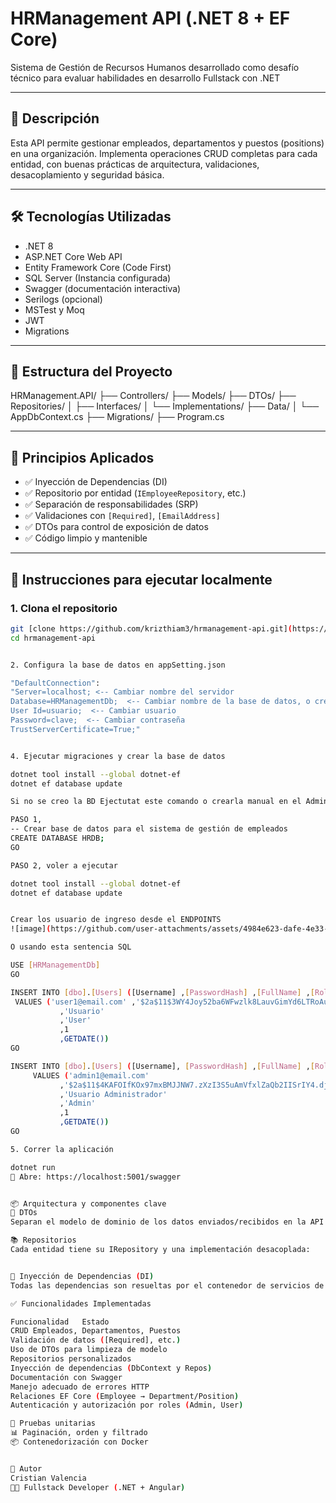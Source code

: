 # HRManagement API (.NET 8 + EF Core)

Sistema de Gestión de Recursos Humanos desarrollado como desafío técnico para evaluar habilidades en desarrollo Fullstack con .NET

---

## 📌 Descripción

Esta API permite gestionar empleados, departamentos y puestos (positions) en una organización. Implementa operaciones CRUD completas para cada entidad, con buenas prácticas de arquitectura, validaciones, desacoplamiento y seguridad básica.

---

## 🛠️ Tecnologías Utilizadas

- .NET 8
- ASP.NET Core Web API
- Entity Framework Core (Code First)
- SQL Server (Instancia configurada)
- Swagger (documentación interactiva)
- Serilogs (opcional)
- MSTest y Moq
- JWT
- Migrations

---

## 🧱 Estructura del Proyecto

HRManagement.API/
├── Controllers/
├── Models/
├── DTOs/
├── Repositories/
│ ├── Interfaces/
│ └── Implementations/
├── Data/
│ └── AppDbContext.cs
├── Migrations/
├── Program.cs



---

## 🧠 Principios Aplicados

- ✅ Inyección de Dependencias (DI)
- ✅ Repositorio por entidad (`IEmployeeRepository`, etc.)
- ✅ Separación de responsabilidades (SRP)
- ✅ Validaciones con `[Required]`, `[EmailAddress]`
- ✅ DTOs para control de exposición de datos
- ✅ Código limpio y mantenible

---

## 🔧 Instrucciones para ejecutar localmente

### 1. Clona el repositorio

```bash
git [clone https://github.com/krizthiam3/hrmanagement-api.git](https://github.com/krizthiam3/HR-Management-API.git)
cd hrmanagement-api


2. Configura la base de datos en appSetting.json

"DefaultConnection": 
"Server=localhost; <-- Cambiar nombre del servidor
Database=HRManagementDb;  <-- Cambiar nombre de la base de datos, o crear una con este mismo nombre
User Id=usuario;  <-- Cambiar usuario
Password=clave;  <-- Cambiar contraseña
TrustServerCertificate=True;"


4. Ejecutar migraciones y crear la base de datos

dotnet tool install --global dotnet-ef
dotnet ef database update

Si no se creo la BD Ejectutat este comando o crearla manual en el Administrador de BD (SOLO LA BASE DE DATOS)

PASO 1,
-- Crear base de datos para el sistema de gestión de empleados
CREATE DATABASE HRDB;
GO

PASO 2, voler a ejecutar

dotnet tool install --global dotnet-ef
dotnet ef database update


Crear los usuario de ingreso desde el ENDPOINTS
![image](https://github.com/user-attachments/assets/4984e623-dafe-4e33-ae51-4524a7b22cbf)

O usando esta sentencia SQL

USE [HRManagementDb]
GO

INSERT INTO [dbo].[Users] ([Username] ,[PasswordHash] ,[FullName] ,[Role] ,[IsActive] ,[CreatedAt])
 VALUES ('user1@email.com' ,'$2a$11$3WY4Joy52ba6WFwzlk8LauvGimYd6LTRoAu70WmrByRSTMiHA9cF.'  -- user123 
           ,'Usuario' 
           ,'User'
           ,1
           ,GETDATE())
GO

INSERT INTO [dbo].[Users] ([Username], [PasswordHash] ,[FullName] ,[Role] ,[IsActive] ,[CreatedAt])
     VALUES ('admin1@email.com'
           ,'$2a$11$4KAFOIfKOx97mxBMJJNW7.zXzI3S5uAmVfxlZaQb2IISrIY4.dj3y'  -- admin123
           ,'Usuario Administrador'
           ,'Admin'
           ,1
           ,GETDATE())
GO

5. Correr la aplicación

dotnet run
🔗 Abre: https://localhost:5001/swagger


📦 Arquitectura y componentes clave
🧩 DTOs
Separan el modelo de dominio de los datos enviados/recibidos en la API.

📚 Repositorios
Cada entidad tiene su IRepository y una implementación desacoplada:


🔄 Inyección de Dependencias (DI)
Todas las dependencias son resueltas por el contenedor de servicios de .NET.

✅ Funcionalidades Implementadas

Funcionalidad	Estado
CRUD Empleados, Departamentos, Puestos	
Validación de datos ([Required], etc.)	
Uso de DTOs para limpieza de modelo	
Repositorios personalizados	
Inyección de dependencias (DbContext y Repos)	
Documentación con Swagger	
Manejo adecuado de errores HTTP	
Relaciones EF Core (Employee → Department/Position)	
Autenticación y autorización por roles (Admin, User)

🧪 Pruebas unitarias 
📊 Paginación, orden y filtrado
📦 Contenedorización con Docker


🧔 Autor
Cristian Valencia
👨‍💻 Fullstack Developer (.NET + Angular)
  
